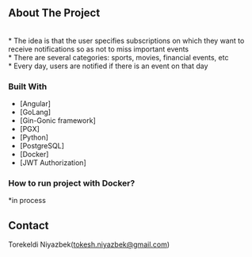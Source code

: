 ## About The Project

<br>
* The idea is that the user specifies subscriptions on which they want to receive notifications so as not to miss important events
<br>
* There are several categories: sports, movies, financial events, etc
<br>
* Every day, users are notified if there is an event on that day


### Built With
* [Angular]
* [GoLang]
* [Gin-Gonic framework]
* [PGX]
* [Python]
* [PostgreSQL]
* [Docker]
* [JWT Authorization]


### How to run project with Docker?
*in process



## Contact
Torekeldi Niyazbek(tokesh.niyazbek@gmail.com)
